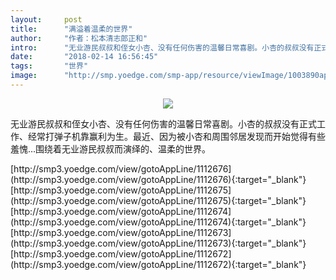 ```yaml
---
layout:     post
title:      "满溢着温柔的世界"
author:     "作者：松本清志郎正和"
intro:      "无业游民叔叔和侄女小杏、没有任何伤害的温馨日常喜剧。小杏的叔叔没有正式工作、经常打弹子机靠赢利为生。最近、因为被小杏和周围邻居发现而开始觉得有些羞愧...围绕着无业游民叔叔而演绎的、温柔的世界。"
date:       "2018-02-14 16:56:45"
tags:       "世界"
image:      "http://smp.yoedge.com/smp-app/resource/viewImage/1003890appline.png"
---
```

<div style="text-align: center">
<p><img src="http://smp.yoedge.com/smp-app/resource/viewImage/1003890appline.png"/></p>
</div>
<p class="post-meta">
<span>无业游民叔叔和侄女小杏、没有任何伤害的温馨日常喜剧。小杏的叔叔没有正式工作、经常打弹子机靠赢利为生。最近、因为被小杏和周围邻居发现而开始觉得有些羞愧...围绕着无业游民叔叔而演绎的、温柔的世界。</span>
</p>
[http://smp3.yoedge.com/view/gotoAppLine/1112676](http://smp3.yoedge.com/view/gotoAppLine/1112676){:target="_blank"}
[http://smp3.yoedge.com/view/gotoAppLine/1112675](http://smp3.yoedge.com/view/gotoAppLine/1112675){:target="_blank"}
[http://smp3.yoedge.com/view/gotoAppLine/1112674](http://smp3.yoedge.com/view/gotoAppLine/1112674){:target="_blank"}
[http://smp3.yoedge.com/view/gotoAppLine/1112673](http://smp3.yoedge.com/view/gotoAppLine/1112673){:target="_blank"}
[http://smp3.yoedge.com/view/gotoAppLine/1112672](http://smp3.yoedge.com/view/gotoAppLine/1112672){:target="_blank"}


